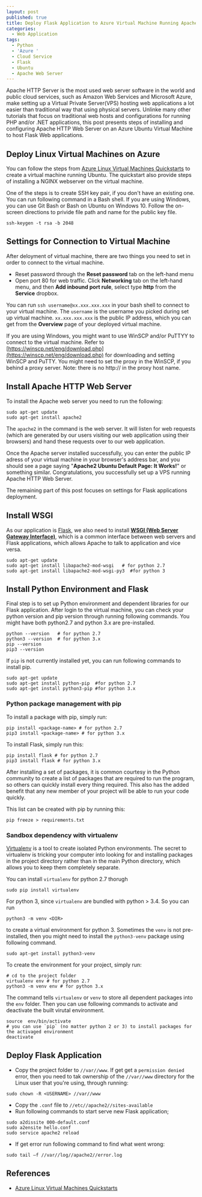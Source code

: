 ```yaml
---
layout: post
published: true
title: Deploy Flask Application to Azure Virtual Machine Running Apache Web Server
categories:
  - Web Application
tags:
  - Python
  - 'Azure '
  - Cloud Service
  - Flask
  - Ubuntu
  - Apache Web Server
---
```


Apache HTTP Server is the most used web server software in the world and public cloud services, such as Amazon Web Services and Microsoft Azure, make setting up a Virtual Private Server(VPS) hosting web applications a lot easier than traditional way that using physical servers. Unlinke many other tutorials that focus on traditional web hosts and configurations for running PHP and/or .NET applications, this post presents steps of installing and configuring Apache HTTP Web Server on an Azure Ubuntu Virtual Machine to host Flask Web applications. <!--more-->

## Deploy Linux Virtual Machines on Azure
You can follow the steps from [Azure Linux Virtual Machines Quickstarts](https://docs.microsoft.com/en-us/azure/virtual-machines/linux/) to create a virtual machine running Ubuntu. The quickstart also provide steps of installing a NGINX webserver on the virtual machine. 

One of the steps is to create SSH key pair, if you don't have an existing one. You can run following command in a Bash shell. If you are using Windows, you can use Git Bash or Bash on Ubuntu on Windows 10. Follow the on-screen directions to privide file path and name for the public key file. 
```
ssh-keygen -t rsa -b 2048
```

## Settings for Connection to Virtual Machine
After deloyment of virtual machine, there are two things you need to set in order to connect to the virtual machine.
* Reset password through the **Reset password** tab on the left-hand menu
* Open port 80 for web traffic. Click **Networking** tab on the left-hand menu, and then **Add inbound port rule**, select type **http** from the **Service** dropbox.

You can run `ssh username@xx.xxx.xxx.xxx` in your bash shell to connect to your virtual machine. The `username` is the username you picked during set up virtual machine. `xx.xxx.xxx.xxx` is the public IP address, which you can get from the **Overview** page of your deployed virtual machine.

If you are using Windows, you might want to use WinSCP and/or PuTTYY to connect to the virtual machine. Refer to [https://winscp.net/eng/download.php](https://winscp.net/eng/download.php) for downloading and setting WinSCP and PuTTY. You might need to set the proxy in the WinSCP, if you behind a proxy server. Note: there is no http:// in the proxy host name.

## Install Apache HTTP Web Server

To install the Apache web server you need to run the following:
```
sudo apt-get update
sudo apt-get install apache2
```
The `apache2` in the command is the web server. It will listen for web requests (which are generated by our users visiting our web application using their browsers) and hand these requests over to our web application. 

Once the Apache server installed successfully, you can enter the public IP adress of your virtual machine in your browser's address bar, and you should see a page saying "**Apache2 Ubuntu Default Page: It Works!**" or something similar. Congratulations, you successfully set up a VPS running Apache HTTP Web Server. 

The remaining part of this post focuses on settings for Flask applications deployment.  

## Install WSGI

As our application is [Flask](http://flask.pocoo.org/), we also need to install **[WSGI (Web Server Gateway Interface)](http://wsgi.readthedocs.io/en/latest/index.html)**, which is a common interface between web servers and Flask applications, which allows Apache to talk to application and vice versa.
```
sudo apt-get update
sudo apt-get install libapache2-mod-wsgi   # for python 2.7
sudo apt-get install libapache2-mod-wsgi-py3  #for python 3
```
 
## Install Python Environment and Flask

Final step is to set up Python environment and dependent libraries for our Flask application. After login to the virtual machine, you can check your python version and pip version through running following commands. You might have both python2.7 and python 3.x are pre-installed. 

```
python --version   # for python 2.7
python3 --version  # for python 3.x
pip --version    
pip3 --version
```

If `pip` is not currently installed yet, you can run following commands to install pip.
```
sudo apt-get update
sudo apt-get install python-pip  #for python 2.7
sudo apt-get install python3-pip #for python 3.x
```
### Python package management with pip

To install a package with pip, simply run:
```
pip install <package-name> # for python 2.7
pip3 install <package-name> # for python 3.x
```
To install Flask, simply run this:
```
pip install flask # for python 2.7
pip3 install flask # for python 3.x
```
After installing a set of packages, it is common courtesy in the Python community to create a list of packages that are required to run the program, so others can quickly install every thing required. This also has the added benefit that any new member of your project will be able to run your code quickly.

This list can be created with pip by running this:
```
pip freeze > requirements.txt
```

### Sandbox dependency with virtualenv
[Virtualenv](https://virtualenv.pypa.io/en/stable/) is a tool to create isolated Python environments. The secret to virtualenv is tricking your computer into looking for and installing packages in the project directory rather than in the main Python directory, which allows you to keep them completely separate.

You can install `virtualenv` for python 2.7 thorugh
```
sudo pip install virtualenv
```
For python 3, since `virtualenv` are bundled with python > 3.4. So you can run 
```
python3 -m venv <DIR>
```
to create a virtual environment for python 3.  Sometimes the `venv` is not pre-installed, then you might need to install the `python3-venv` package using following command.
```
sudo apt-get install python3-venv
```
To create the environment for your project, simply run: 
```
# cd to the project folder
virtualenv env # for python 2.7
python3 -m venv env # for python 3.x
```
The command tells `virtualenv` or `venv` to store all dependent packages into the `env` folder. Then you can use following commands to activate and deactivate the built virutal environment.
 ```
source  env/bin/activate
# you can use `pip` (no matter python 2 or 3) to install packages for the activaged environment
deactivate
```


## Deploy Flask Application

* Copy the project folder to `//var//www`. If get get a `permission denied` error, then you need to tak ownership of the `//var//www` directory for the Linux user that you're using, through running:
```
sudo chown -R <USERNAME> //var//www
```
* Copy the `.conf` file to `//etc//apache2//sites-available`
* Run following commands to start serve new Flask application;
```
sudo a2dissite 000-default.conf
sudo a2ensite hello.conf
sudo service apache2 reload
```
* If get error run following command to find what went wrong:
```
sudo tail –f //var//log//apache2//error.log
```



## References

* [Azure Linux Virtual Machines Quickstarts](https://docs.microsoft.com/en-us/azure/virtual-machines/linux/)
